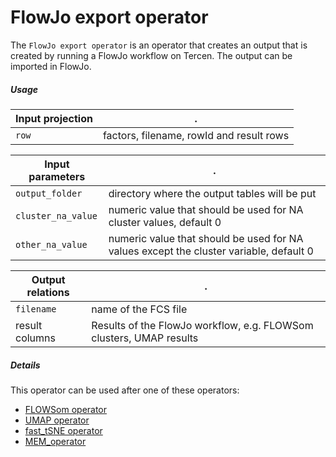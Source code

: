 # FlowJo export operator

The `FlowJo export operator` is an operator that creates an output that is created by running a FlowJo workflow on Tercen. The output can be imported in FlowJo.

##### Usage

Input projection|.
---|---
`row`               | factors, filename, rowId and result rows

Input parameters|.
---|---
`output_folder`     | directory where the output tables will be put
`cluster_na_value`  | numeric value that should be used for NA cluster values, default 0
`other_na_value`    | numeric value that should be used for NA values except the cluster variable, default 0

Output relations|.
---|---
`filename`          | name of the FCS file
result columns      | Results of the FlowJo workflow, e.g. FLOWSom clusters, UMAP results

##### Details

This operator can be used after one of these operators:
* [FLOWSom operator](https://github.com/tercen/flowsom_operator)
* [UMAP operator](https://github.com/tercen/umap_operator)
* [fast_tSNE operator](https://github.com/tercen/fast_tSNE_operator)
* [MEM_operator](https://github.com/tercen/MEM_operator)
